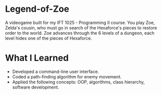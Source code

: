 # Legend-of-Zoe
A videogame built for my IFT 1025 - Programming II course. You play Zoe, Zelda's cousin, who must go in search of the Hexaforce's pieces to restore order to the world. Zoe advances through the 6 levels of a dungeon, each level hides one of the pieces of Hexaforce. 

# What I Learned
* Developed a command-line user interface.
* Coded a path-finding algorithm for enemy movement.
* Applied the following concepts: OOP, algorithms, class hierarchy, software development. 

